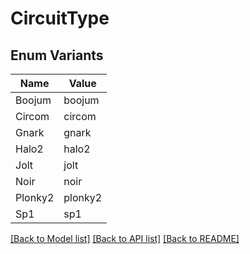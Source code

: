 # CircuitType

## Enum Variants

| Name | Value |
|---- | -----|
| Boojum | boojum |
| Circom | circom |
| Gnark | gnark |
| Halo2 | halo2 |
| Jolt | jolt |
| Noir | noir |
| Plonky2 | plonky2 |
| Sp1 | sp1 |


[[Back to Model list]](../README.md#documentation-for-models) [[Back to API list]](../README.md#documentation-for-api-endpoints) [[Back to README]](../README.md)


